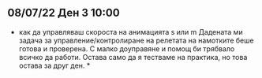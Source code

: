 ## 08/07/22              Ден 3 10:00
- как да управляваш скороста на анимацията 
  s или m
  Дадената ми задача за управление/контролиране
  на релетата на намотките беше готова и проверена.
  С малко доуправяне и помощ би трябвало всичко да 
  работи. Остава само да я тестваме на практика,
  но това остава за друг ден. *